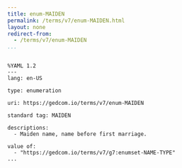 ```yaml
---
title: enum-MAIDEN
permalink: /terms/v7/enum-MAIDEN.html
layout: none
redirect-from:
  - /terms/v7/enum-MAIDEN
...
```


```

%YAML 1.2
---
lang: en-US

type: enumeration

uri: https://gedcom.io/terms/v7/enum-MAIDEN

standard tag: MAIDEN

descriptions:
  - Maiden name, name before first marriage.

value of:
  - "https://gedcom.io/terms/v7/g7:enumset-NAME-TYPE"
...

```
